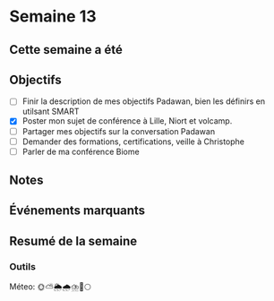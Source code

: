 # Semaine 13

## Cette semaine a été

## Objectifs

- [ ] Finir la description de mes objectifs Padawan, bien les définirs en utilsant SMART
- [x] Poster mon sujet de conférence à Lille, Niort et volcamp.
- [ ] Partager mes objectifs sur la conversation Padawan
- [ ] Demander des formations, certifications, veille à Christophe
- [ ] Parler de ma conférence Biome

## Notes

## Événements marquants

## Resumé de la semaine

### Outils

Méteo: 🌞⛅🌦️🌧️⛈️🌈🌕
